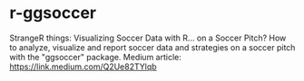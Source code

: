 # r-ggsoccer
StrangeR things: Visualizing Soccer Data with R… on a Soccer Pitch? How to analyze, visualize and report soccer data and strategies on a soccer pitch with the "ggsoccer" package. Medium article: https://link.medium.com/Q2Ue82TYlqb 
